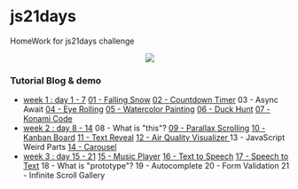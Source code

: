 # js21days

HomeWork for js21days challenge

<p align="center">
<img src="image/screen-shot.png">
</p>

### Tutorial Blog & demo
* [week 1 : day 1 - 7](https://www.mikkipastel.com/js21days-challenge-week1/)
[01 - Falling Snow](https://js21days-challenge.firebaseapp.com/01-falling-snow/index.html)
[02 - Countdown Timer](https://js21days-challenge.firebaseapp.com/02-countdown-timer/index.html)
03 - Async Await
[04 - Eye Rolling](https://js21days-challenge.firebaseapp.com/04-eye-rolling/index.html)
[05 - Watercolor Painting](https://js21days-challenge.firebaseapp.com/05-watercolor-painting/index.html)
[06 - Duck Hunt](https://js21days-challenge.firebaseapp.com/06-duck-hunt/index.html)
[07 - Konami Code](https://js21days-challenge.firebaseapp.com/07-konami-code/index.html)
* [week 2 : day 8 - 14](https://www.mikkipastel.com/js21days-challenge-week2/)
08 - What is "this"?
[09 - Parallax Scrolling](https://js21days-challenge.firebaseapp.com/09-parallax-scrolling/index.html)
[10 - Kanban Board](https://js21days-challenge.firebaseapp.com/10-kanban-board/index.html)
[11 - Text Reveal](https://js21days-challenge.firebaseapp.com/11-text-reveal/index.html)
[12 - Air Quality Visualizer ](https://js21days-challenge.firebaseapp.com/12-air-quality-visualizer/index.html)
13 - JavaScript Weird Parts
[14 - Carousel](https://js21days-challenge.firebaseapp.com/14-carousel/index.html)
* [week 3 : day 15 - 21](https://www.mikkipastel.com/js21days-challenge-week3/)
[15 - Music Player](https://js21days-challenge.firebaseapp.com/15-music-player/index.html)
[16 - Text to Speech](https://js21days-challenge.firebaseapp.com/16-text-to-speech/index.html)
[17 - Speech to Text](https://js21days-challenge.firebaseapp.com/17-speech-to-text/index.html)
18 - What is "prototype"?
19 - Autocomplete
20 - Form Validation
21 - Infinite Scroll Gallery